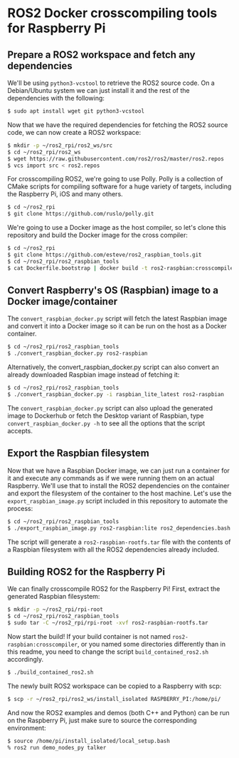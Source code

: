 ROS2 Docker crosscompiling tools for Raspberry Pi
=================================================


Prepare a ROS2 workspace and fetch any dependencies
---------------------------------------------------

We'll be using `python3-vcstool` to retrieve the ROS2 source code. On a Debian/Ubuntu system we can
just install it and the rest of the dependencies with the following:

```sh
$ sudo apt install wget git python3-vcstool
```

Now that we have the required dependencies for fetching the ROS2 source code, we can now create a ROS2
workspace:

```sh
$ mkdir -p ~/ros2_rpi/ros2_ws/src
$ cd ~/ros2_rpi/ros2_ws
$ wget https://raw.githubusercontent.com/ros2/ros2/master/ros2.repos
$ vcs import src < ros2.repos
```

For crosscompiling ROS2, we're going to use Polly. Polly is a collection of CMake scripts for
compiling software for a huge variety of targets, including the Raspberry Pi, iOS and many others.

```sh
$ cd ~/ros2_rpi
$ git clone https://github.com/ruslo/polly.git
```

We're going to use a Docker image as the host compiler, so let's clone this repository and
build the Docker image for the cross compiler:

```sh
$ cd ~/ros2_rpi
$ git clone https://github.com/esteve/ros2_raspbian_tools.git
$ cd ~/ros2_rpi/ros2_raspbian_tools
$ cat Dockerfile.bootstrap | docker build -t ros2-raspbian:crosscompiler -
```

Convert Raspberry's OS (Raspbian) image to a Docker image/container
-------------------------------------------------------------------

The `convert_raspbian_docker.py` script will fetch the latest Raspbian image and convert it into a
Docker image so it can be run on the host as a Docker container.

```sh
$ cd ~/ros2_rpi/ros2_raspbian_tools
$ ./convert_raspbian_docker.py ros2-raspbian
```

Alternatively, the convert_raspbian_docker.py script can also convert an already downloaded
Raspbian image instead of fetching it:

```sh
$ cd ~/ros2_rpi/ros2_raspbian_tools
$ ./convert_raspbian_docker.py -i raspbian_lite_latest ros2-raspbian
```

The `convert_raspbian_docker.py` script can also upload the generated image to Dockerhub or fetch
the Desktop variant of Raspbian, type `convert_raspbian_docker.py -h` to see all the options that
the script accepts.

Export the Raspbian filesystem
------------------------------

Now that we have a Raspbian Docker image, we can just run a container for it and execute any
commands as if we were running them on an actual Raspberry. We'll use that to install the ROS2
dependencies on the container and export the filesystem of the container to the host machine.
Let's use the `export_raspbian_image.py` script included in this repository to automate the
process:

```sh
$ cd ~/ros2_rpi/ros2_raspbian_tools
$ ./export_raspbian_image.py ros2-raspbian:lite ros2_dependencies.bash ros2-raspbian-rootfs.tar
```

The script will generate a `ros2-raspbian-rootfs.tar` file with the contents of a Raspbian
filesystem with all the ROS2 dependencies already included.

Building ROS2 for the Raspberry Pi
----------------------------------

We can finally crosscompile ROS2 for the Raspberry Pi!
First, extract the generated Raspbian filesystem:

```sh
$ mkdir -p ~/ros2_rpi/rpi-root
$ cd ~/ros2_rpi/ros2_raspbian_tools
$ sudo tar -C ~/ros2_rpi/rpi-root -xvf ros2-raspbian-rootfs.tar
```

Now start the build! If your build container is not named `ros2-raspbian:crosscompiler`,
or you named some directories differently than in this readme, you need to change
the script `build_contained_ros2.sh` accordingly.

``` sh
$ ./build_contained_ros2.sh
```

The newly built ROS2 workspace can be copied to a Raspberry with scp:

```sh
$ scp -r ~/ros2_rpi/ros2_ws/install_isolated RASPBERRY_PI:/home/pi/
```

And now the ROS2 examples and demos (both C++ and Python) can be run on the Raspberry Pi, just
make sure to source the corresponding environment:

```sh
$ source /home/pi/install_isolated/local_setup.bash
% ros2 run demo_nodes_py talker
```
